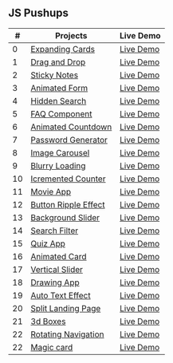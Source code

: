 <h2> JS Pushups </h2>

| #   | Projects                                                                                              | Live Demo                                                                       |
| --- | ----------------------------------------------------------------------------------------------------- | ------------------------------------------------------------------------------- |
| 0   | [Expanding Cards](https://github.com/KristinaChausheva/jsPushUps/tree/main/expanding-cards)           | [Live Demo](https://kristinachausheva.github.io/jsPushUps/expanding-cards)      |
| 1   | [Drag and Drop](https://github.com/KristinaChausheva/jsPushUps/tree/main/dragAndDrop)                 | [Live Demo](https://kristinachausheva.github.io/jsPushUps/dragAndDrop)          |
| 2   | [Sticky Notes](https://github.com/KristinaChausheva/jsPushUps/tree/main/sticky-notes)                 | [Live Demo](https://kristinachausheva.github.io/jsPushUps/sticky-notes)         |
| 3   | [Animated Form](https://github.com/KristinaChausheva/jsPushUps/tree/main/animated-form)               | [Live Demo](https://kristinachausheva.github.io/jsPushUps/animated-form)        |
| 4   | [Hidden Search](https://github.com/KristinaChausheva/jsPushUps/tree/main/hidden-search)               | [Live Demo](https://kristinachausheva.github.io/jsPushUps/hidden-search)        |
| 5   | [FAQ Component](https://github.com/KristinaChausheva/jsPushUps/tree/main/FAQ)                         | [Live Demo](https://kristinachausheva.github.io/jsPushUps/FAQ)                  |
| 6   | [Animated Countdown](https://github.com/KristinaChausheva/jsPushUps/tree/main/animated-countdown)     | [Live Demo](https://kristinachausheva.github.io/jsPushUps/animated-countdown)   |
| 7   | [Password Generator](https://github.com/KristinaChausheva/jsPushUps/tree/main/password-generator)     | [Live Demo](https://kristinachausheva.github.io/jsPushUps/password-generator)   |
| 8   | [Image Carousel](https://github.com/KristinaChausheva/jsPushUps/tree/main/image-carousel)             | [Live Demo](https://kristinachausheva.github.io/jsPushUps/image-carousel)       |
| 9   | [Blurry Loading](https://github.com/KristinaChausheva/jsPushUps/tree/main/blurry-loading)             | [Live Demo](https://kristinachausheva.github.io/jsPushUps/blurry-loading)       |
| 10  | [Icremented Counter](https://github.com/KristinaChausheva/jsPushUps/tree/main/incremented-counter)    | [Live Demo](https://kristinachausheva.github.io/jsPushUps/incremented-counter)  |
| 11  | [Movie App](https://github.com/KristinaChausheva/jsPushUps/tree/main/movie-app)                       | [Live Demo](https://kristinachausheva.github.io/jsPushUps/movie-app)            |
| 12  | [Button Ripple Effect](https://github.com/KristinaChausheva/jsPushUps/tree/main/button-ripple-effect) | [Live Demo](https://kristinachausheva.github.io/jsPushUps/button-ripple-effect) |
| 13  | [Background Slider](https://github.com/KristinaChausheva/jsPushUps/tree/main/background-slider)       | [Live Demo](https://kristinachausheva.github.io/jsPushUps/background-slider)    |
| 14  | [Search Filter](https://github.com/KristinaChausheva/jsPushUps/tree/main/search-filter)               | [Live Demo](https://kristinachausheva.github.io/jsPushUps/search-filter)        |
| 15  | [Quiz App](https://github.com/KristinaChausheva/jsPushUps/tree/main/quiz-app)                         | [Live Demo](https://kristinachausheva.github.io/jsPushUps/quiz-app)             |
| 16  | [Animated Card](https://github.com/KristinaChausheva/jsPushUps/tree/main/card)                        | [Live Demo](https://kristinachausheva.github.io/jsPushUps/card)                 |
| 17  | [Vertical Slider](https://github.com/KristinaChausheva/jsPushUps/tree/main/vertical-slider)           | [Live Demo](https://kristinachausheva.github.io/jsPushUps/vertical-slider)      |
| 18  | [Drawing App](https://github.com/KristinaChausheva/jsPushUps/tree/main/drawing-app)                   | [Live Demo](https://kristinachausheva.github.io/jsPushUps/drawing-app)          |
| 19  | [Auto Text Effect](https://github.com/KristinaChausheva/jsPushUps/tree/main/auto-text-effect)         | [Live Demo](https://kristinachausheva.github.io/jsPushUps/auto-text-effect)     |
| 20  | [Split Landing Page](https://github.com/KristinaChausheva/jsPushUps/tree/main/split-landing-page)     | [Live Demo](https://kristinachausheva.github.io/jsPushUps/split-landing-page)   |
| 21  | [3d Boxes](https://github.com/KristinaChausheva/jsPushUps/tree/main/3d-boxes)                         | [Live Demo](https://kristinachausheva.github.io/jsPushUps/3d-boxes)             |
| 22  | [Rotating Navigation](https://github.com/KristinaChausheva/jsPushUps/tree/main/rotating-nav)          | [Live Demo](https://kristinachausheva.github.io/jsPushUps/rotating-nav)         |
| 22  | [Magic card](https://github.com/KristinaChausheva/jsPushUps/tree/main/magic-card)                     | [Live Demo](https://kristinachausheva.github.io/jsPushUps/magic-card)           |
